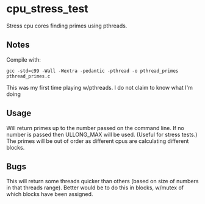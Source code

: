 # cpu_stress_test
Stress cpu cores finding primes using pthreads.

## Notes
Compile with:
 
    gcc -std=c99 -Wall -Wextra -pedantic -pthread -o pthread_primes pthread_primes.c

This was my first time playing w/pthreads. I do not claim to know what I'm doing

## Usage
Will return primes up to the number passed on the command line. If no number is passed then ULLONG_MAX will be used. (Useful for stress tests.) The primes will be out of order as different cpus are calculating different blocks.

## Bugs
This will return some threads quicker than others (based on size of numbers in that threads range).
Better would be to do this in blocks, w/mutex of which blocks have been assigned.
